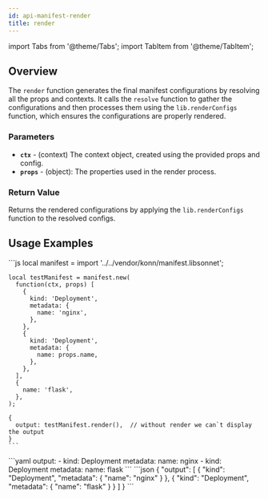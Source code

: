```yaml
---
id: api-manifest-render
title: render
---
```


import Tabs from '@theme/Tabs';
import TabItem from '@theme/TabItem';

## Overview
The `render` function generates the final manifest configurations by resolving all the props and contexts. It calls the `resolve` function to gather the configurations and then processes them using the `lib.renderConfigs` function, which ensures the configurations are properly rendered.


### Parameters
- **`ctx`** - (context) The context object, created using the provided props and config.
- **`props`** - (object): The properties used in the render process.


### Return Value
Returns the rendered configurations by applying the `lib.renderConfigs` function to the resolved configs.

## Usage Examples


<Tabs>
  <TabItem value="jsonnet" label="Jsonnet" default>
    ```js
    local manifest = import '../../vendor/konn/manifest.libsonnet';

    local testManifest = manifest.new(
      function(ctx, props) [
        {
          kind: 'Deployment',
          metadata: {
            name: 'nginx',
          },
        },
        {
          kind: 'Deployment',
          metadata: {
            name: props.name,
          },
        },
      ],
      {
        name: 'flask',
      },
    );

    {
      output: testManifest.render(),  // without render we can`t display the output
    }
    ``` 
  </TabItem>
  <TabItem value="yaml" label="YAML Output">
    ```yaml
    output:
      - kind: Deployment
        metadata:
          name: nginx
      - kind: Deployment
        metadata:
          name: flask
    ```
  </TabItem>
  <TabItem value="json" label="JSON Output">
    ```json
    {
       "output": [
          {
             "kind": "Deployment",
             "metadata": {
                "name": "nginx"
             }
          },
          {
             "kind": "Deployment",
             "metadata": {
                "name": "flask"
             }
          }
       ]
    }
    ```
  </TabItem>
</Tabs>

